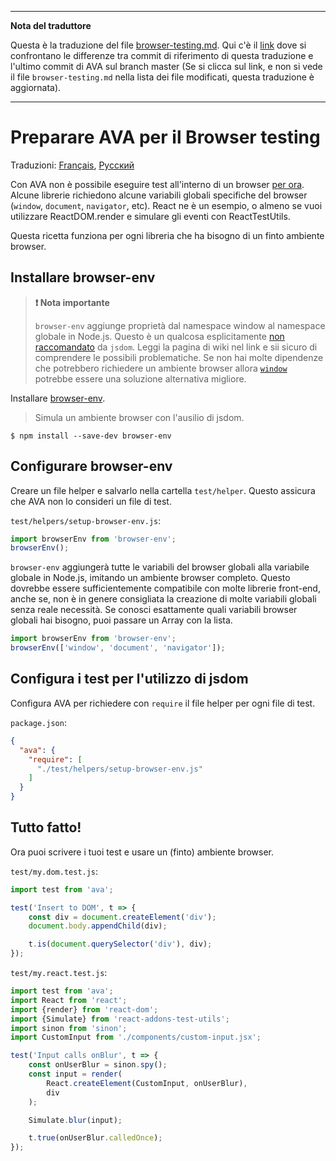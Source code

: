 ___
**Nota del traduttore**

Questa è la traduzione del file [browser-testing.md](https://github.com/avajs/ava/blob/master/docs/recipes/browser-testing.md). Qui c'è il [link](https://github.com/avajs/ava/compare/195390ec1db90cf7d394407c846a69fbaa08806d...master#diff-0730bb7c2e8f9ea2438b52e419dd86c9) dove si confrontano le differenze tra commit di riferimento di questa traduzione e l'ultimo commit di AVA sul branch master (Se si clicca sul link, e non si vede il file `browser-testing.md` nella lista dei file modificati, questa traduzione è aggiornata).
___
# Preparare AVA per il Browser testing

Traduzioni: [Français](https://github.com/avajs/ava-docs/blob/master/fr_FR/docs/recipes/browser-testing.md), [Русский](https://github.com/avajs/ava-docs/blob/master/ru_RU/docs/recipes/browser-testing.md)

Con AVA non è possibile eseguire test all'interno di un browser [per ora](https://github.com/avajs/ava/issues/24). Alcune librerie richiedono alcune variabili globali specifiche del browser (`window`, `document`, `navigator`, etc).
React ne è un esempio, o almeno se vuoi utilizzare ReactDOM.render e simulare gli eventi con ReactTestUtils.

Questa ricetta funziona per ogni libreria che ha bisogno di un finto ambiente browser.

## Installare browser-env

> **️❗️ Nota importante**
>
>`browser-env` aggiunge proprietà dal namespace window al namespace globale in Node.js. Questo è un qualcosa esplicitamente [non raccomandato](https://github.com/tmpvar/jsdom/wiki/Don't-stuff-jsdom-globals-onto-the-Node-global) da `jsdom`. Leggi la pagina di wiki nel link e sii sicuro di comprendere le possibili problematiche. Se non hai molte dipendenze che potrebbero richiedere un ambiente browser allora [`window`](https://github.com/lukechilds/window#universal-testing-pattern) potrebbe essere una soluzione alternativa migliore.

Installare [browser-env](https://github.com/lukechilds/browser-env).

> Simula un ambiente browser con l'ausilio di jsdom.

```
$ npm install --save-dev browser-env
```

## Configurare browser-env

Creare un file helper e salvarlo nella cartella `test/helper`. Questo assicura che AVA non lo consideri un file di test.

`test/helpers/setup-browser-env.js`:

```js
import browserEnv from 'browser-env';
browserEnv();
```

`browser-env` aggiungerà tutte le variabili del browser globali alla variabile globale in Node.js, imitando un ambiente browser completo. Questo dovrebbe essere sufficientemente compatibile con molte librerie front-end, anche se, non è in genere consigliata la creazione di molte variabili globali senza reale necessità. Se conosci esattamente quali variabili browser globali hai bisogno, puoi passare un Array con la lista.

```js
import browserEnv from 'browser-env';
browserEnv(['window', 'document', 'navigator']);
```

## Configura i test per l'utilizzo di jsdom

Configura AVA per richiedere con `require` il file helper per ogni file di test.

`package.json`:

```json
{
  "ava": {
    "require": [
      "./test/helpers/setup-browser-env.js"
    ]
  }
}
```

## Tutto fatto!

Ora puoi scrivere i tuoi test e usare un (finto) ambiente browser.

`test/my.dom.test.js`:

```js
import test from 'ava';

test('Insert to DOM', t => {
	const div = document.createElement('div');
	document.body.appendChild(div);

	t.is(document.querySelector('div'), div);
});
```


`test/my.react.test.js`:

```js
import test from 'ava';
import React from 'react';
import {render} from 'react-dom';
import {Simulate} from 'react-addons-test-utils';
import sinon from 'sinon';
import CustomInput from './components/custom-input.jsx';

test('Input calls onBlur', t => {
	const onUserBlur = sinon.spy();
	const input = render(
		React.createElement(CustomInput, onUserBlur),
		div
	);

	Simulate.blur(input);

	t.true(onUserBlur.calledOnce);
});
```
